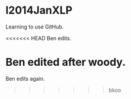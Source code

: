 l2014JanXLP 
==========

Learning to use GitHub.

<<<<<<< HEAD
Ben edits.

Ben edited after woody.
=======
Ben edits again.
>>>>>>> bkoo
